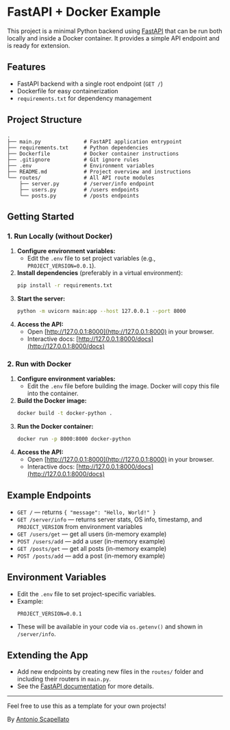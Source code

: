 # FastAPI + Docker Example

This project is a minimal Python backend using [FastAPI](https://fastapi.tiangolo.com/) that can be run both locally and inside a Docker container. It provides a simple API endpoint and is ready for extension.

## Features
- FastAPI backend with a single root endpoint (`GET /`)
- Dockerfile for easy containerization
- `requirements.txt` for dependency management

## Project Structure
```
.
├── main.py              # FastAPI application entrypoint
├── requirements.txt     # Python dependencies
├── Dockerfile           # Docker container instructions
├── .gitignore           # Git ignore rules
├── .env                 # Environment variables
├── README.md            # Project overview and instructions
└── routes/              # All API route modules
    ├── server.py        # /server/info endpoint
    ├── users.py         # /users endpoints
    └── posts.py         # /posts endpoints
```

## Getting Started

### 1. Run Locally (without Docker)

1. **Configure environment variables:**
    - Edit the `.env` file to set project variables (e.g., `PROJECT_VERSION=0.0.1`).
2. **Install dependencies** (preferably in a virtual environment):
    ```bash
    pip install -r requirements.txt
    ```
3. **Start the server:**
    ```bash
    python -m uvicorn main:app --host 127.0.0.1 --port 8000
    ```
4. **Access the API:**
    - Open [http://127.0.0.1:8000](http://127.0.0.1:8000) in your browser.
    - Interactive docs: [http://127.0.0.1:8000/docs](http://127.0.0.1:8000/docs)

### 2. Run with Docker

1. **Configure environment variables:**
    - Edit the `.env` file before building the image. Docker will copy this file into the container.
2. **Build the Docker image:**
    ```bash
    docker build -t docker-python .
    ```
3. **Run the Docker container:**
    ```bash
    docker run -p 8000:8000 docker-python
    ```
4. **Access the API:**
    - Open [http://127.0.0.1:8000](http://127.0.0.1:8000) in your browser.
    - Interactive docs: [http://127.0.0.1:8000/docs](http://127.0.0.1:8000/docs)

## Example Endpoints
- `GET /` — returns `{ "message": "Hello, World!" }`
- `GET /server/info` — returns server stats, OS info, timestamp, and `PROJECT_VERSION` from environment variables
- `GET /users/get` — get all users (in-memory example)
- `POST /users/add` — add a user (in-memory example)
- `GET /posts/get` — get all posts (in-memory example)
- `POST /posts/add` — add a post (in-memory example)

## Environment Variables
- Edit the `.env` file to set project-specific variables.
- Example:
    ```env
    PROJECT_VERSION=0.0.1
    ```
- These will be available in your code via `os.getenv()` and shown in `/server/info`.

## Extending the App
- Add new endpoints by creating new files in the `routes/` folder and including their routers in `main.py`.
- See the [FastAPI documentation](https://fastapi.tiangolo.com/tutorial/) for more details.

---

Feel free to use this as a template for your own projects! 

By [Antonio Scapellato](https://scapellato.dev)
